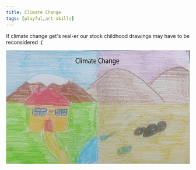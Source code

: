 ```yaml
---
title: Climate Change
tags: [playful,art-skills]
---
```


If climate change get's real-er our stock childhood drawings may have to be reconsidered :(

![Alt text](image_19.png)
